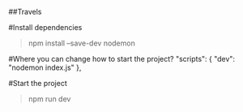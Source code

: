 ##Travels

#Install dependencies
>npm install –save-dev nodemon

#Where you can change how to start the project? 
 "scripts": {
    "dev": "nodemon index.js"
  },

#Start the project
>npm run dev
